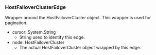 ### HostFailoverClusterEdge
Wrapper around the HostFailoverCluster object. This wrapper is used for pagination.

- cursor: System.String
  - String used to identify this edge.
- node: HostFailoverCluster
  - The actual HostFailoverCluster object wrapped by this edge.
